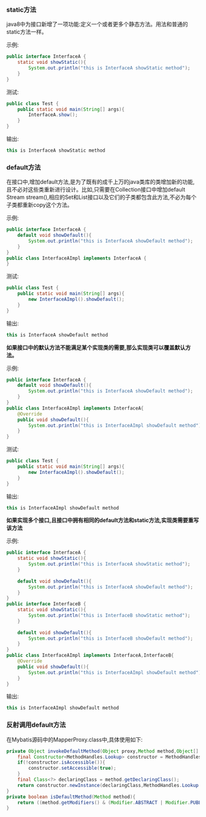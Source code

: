 ### static方法

java8中为接口新增了一项功能:定义一个或者更多个静态方法。用法和普通的static方法一样。

示例:

```java
public interface InterfaceA {
    static void showStatic(){
        System.out.println("this is InterfaceA showStatic method");
    }
}
```

测试:

```java
public class Test {
    public static void main(String[] args){
        InterfaceA.show();
    }
}
```

输出:

```java
this is InterfaceA showStatic method
```

### default方法

在接口中,增加default方法,是为了既有的成千上万的java类库的类增加新的功能,且不必对这些类重新进行设计。比如,只需要在Collection接口中增加default Stream stream(),相应的Set和List接口以及它们的子类都包含此方法,不必为每个子类都重新copy这个方法。

示例:

```java
public interface InterfaceA {
    default void showDefault(){
        System.out.println("this is InterfaceA showDefault method");
    }
}
public class InterfaceAImpl implements InterfaceA {
}
```

测试:

```java
public class Test {
    public static void main(String[] args){
        new InterfaceAImpl().showDefault();
    }
}
```

输出:

```java
this is InterfaceA showDefault method
```

**如果接口中的默认方法不能满足某个实现类的需要,那么实现类可以覆盖默认方法。**

示例:

```java
public interface InterfaceA {
    default void showDefault(){
        System.out.println("this is InterfaceA showDefault method");
    }
}
public class InterfaceAImpl implements InterfaceA{
    @Override
    public void showDefault(){
        System.out.println("this is InterfaceAImpl showDefault method");
    }
}
```

测试:

```java
public class Test {
    public static void main(String[] args){
        new InterfaceAImpl().showDefault();
    }
}
```

输出:

```java
this is InterfaceAImpl showDefault method
```

**如果实现多个接口,且接口中拥有相同的default方法和static方法,实现类需要重写该方法**

示例:

```java
public interface InterfaceA {
    static void showStatic(){
        System.out.println("this is InterfaceA showStatic method");
    }
    
    default void showDefault(){
        System.out.println("this is InterfaceA showDefault method");
    }
}
public interface InterfaceB {
    static void showStatic(){
        System.out.println("this is InterfaceB showStatic method");
    }
    
    default void showDefault(){
        System.out.println("this is InterfaceB showDefault method");
    }
}
public class InterfaceAImpl implements InterfaceA,InterfaceB{
    @Override
    public void showDefault(){
        System.out.println("this is InterfaceAImpl showDefault method");
    }
}
```

输出:

```java
this is InterfaceAImpl showDefault method
```

### 反射调用default方法

在Mybatis源码中的MapperProxy.class中,具体使用如下:

```java
private Object invokeDefaultMethod(Object proxy,Method method,Object[] args) throws Throwable{
    final Constructor<MethodHandles.Lookup> constructor = MethodHandles.Lookup.class.getDeclaredConstructor(Class.class,int.class);
    if(!constructor.isAccessible()){
        constructor.setAccessible(true);
    }
    final Class<?> declaringClass = method.getDeclaringClass();
    return constructor.newInstance(declaringClass,MethodHandles.Lookup.PRIVATE).unreflectSpecial(method,declaringClass).bindTo(proxy).invokeWithArguments(args);
}
private boolean isDefaultMethod(Method method){
    return ((method.getModifiers() & (Modifier.ABSTRACT | Modifier.PUBLIC | Modifier.STATIC)) == Modifier.PUBLIC) && method.getDeclaringClass().isInterface();
}
```